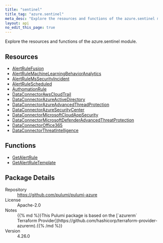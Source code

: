 ```yaml
---
title: "sentinel"
title_tag: "azure.sentinel"
meta_desc: "Explore the resources and functions of the azure.sentinel module."
layout: api
no_edit_this_page: true
---
```


<!-- WARNING: this file was generated by Pulumi Docs Generator. -->
<!-- Do not edit by hand unless you're certain you know what you are doing! -->

Explore the resources and functions of the azure.sentinel module.

<h2 id="resources">Resources</h2>
<ul class="api">
    <li><a href="alertrulefusion" title="AlertRuleFusion"><span class="api-symbol api-symbol--resource"></span>AlertRuleFusion</a></li>
    <li><a href="alertrulemachinelearningbehavioranalytics" title="AlertRuleMachineLearningBehaviorAnalytics"><span class="api-symbol api-symbol--resource"></span>AlertRuleMachineLearningBehaviorAnalytics</a></li>
    <li><a href="alertrulemssecurityincident" title="AlertRuleMsSecurityIncident"><span class="api-symbol api-symbol--resource"></span>AlertRuleMsSecurityIncident</a></li>
    <li><a href="alertrulescheduled" title="AlertRuleScheduled"><span class="api-symbol api-symbol--resource"></span>AlertRuleScheduled</a></li>
    <li><a href="authomationrule" title="AuthomationRule"><span class="api-symbol api-symbol--resource"></span>AuthomationRule</a></li>
    <li><a href="dataconnectorawscloudtrail" title="DataConnectorAwsCloudTrail"><span class="api-symbol api-symbol--resource"></span>DataConnectorAwsCloudTrail</a></li>
    <li><a href="dataconnectorazureactivedirectory" title="DataConnectorAzureActiveDirectory"><span class="api-symbol api-symbol--resource"></span>DataConnectorAzureActiveDirectory</a></li>
    <li><a href="dataconnectorazureadvancedthreadprotection" title="DataConnectorAzureAdvancedThreadProtection"><span class="api-symbol api-symbol--resource"></span>DataConnectorAzureAdvancedThreadProtection</a></li>
    <li><a href="dataconnectorazuresecuritycenter" title="DataConnectorAzureSecurityCenter"><span class="api-symbol api-symbol--resource"></span>DataConnectorAzureSecurityCenter</a></li>
    <li><a href="dataconnectormicrosoftcloudappsecurity" title="DataConnectorMicrosoftCloudAppSecurity"><span class="api-symbol api-symbol--resource"></span>DataConnectorMicrosoftCloudAppSecurity</a></li>
    <li><a href="dataconnectormicrosoftdefenderadvancedthreatprotection" title="DataConnectorMicrosoftDefenderAdvancedThreatProtection"><span class="api-symbol api-symbol--resource"></span>DataConnectorMicrosoftDefenderAdvancedThreatProtection</a></li>
    <li><a href="dataconnectoroffice365" title="DataConnectorOffice365"><span class="api-symbol api-symbol--resource"></span>DataConnectorOffice365</a></li>
    <li><a href="dataconnectorthreatintelligence" title="DataConnectorThreatIntelligence"><span class="api-symbol api-symbol--resource"></span>DataConnectorThreatIntelligence</a></li>
</ul>

<h2 id="functions">Functions</h2>
<ul class="api">
    <li><a href="getalertrule" title="GetAlertRule"><span class="api-symbol api-symbol--function"></span>GetAlertRule</a></li>
    <li><a href="getalertruletemplate" title="GetAlertRuleTemplate"><span class="api-symbol api-symbol--function"></span>GetAlertRuleTemplate</a></li>
</ul>

<h2 id="package-details">Package Details</h2>
<dl class="package-details">
	<dt>Repository</dt>
	<dd><a href="https://github.com/pulumi/pulumi-azure">https://github.com/pulumi/pulumi-azure</a></dd>
	<dt>License</dt>
	<dd>Apache-2.0</dd>
	<dt>Notes</dt>
	<dd>{{% md %}}This Pulumi package is based on the [`azurerm` Terraform Provider](https://github.com/hashicorp/terraform-provider-azurerm).{{% /md %}}</dd>
	<dt>Version</dt>
	<dd>4.26.0</dd>
</dl>

